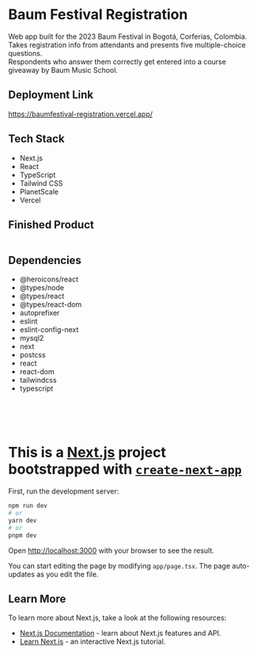# Baum Festival Registration

Web app built for the 2023 Baum Festival in Bogotá, Corferias, Colombia.  
Takes registration info from attendants and presents five multiple-choice questions.  
Respondents who answer them correctly get entered into a course giveaway by Baum Music School.

## Deployment Link

https://baumfestival-registration.vercel.app/

## Tech Stack

- Next.js
- React
- TypeScript
- Tailwind CSS
- PlanetScale
- Vercel

## Finished Product

![]()

## Dependencies

- @heroicons/react
- @types/node
- @types/react
- @types/react-dom
- autoprefixer
- eslint
- eslint-config-next
- mysql2
- next
- postcss
- react
- react-dom
- tailwindcss
- typescript

<br>
<br>
<br>

# This is a [Next.js](https://nextjs.org/) project bootstrapped with [`create-next-app`](https://github.com/vercel/next.js/tree/canary/packages/create-next-app)

First, run the development server:

```bash
npm run dev
# or
yarn dev
# or
pnpm dev
```

Open [http://localhost:3000](http://localhost:3000) with your browser to see the result.

You can start editing the page by modifying `app/page.tsx`. The page auto-updates as you edit the file.

## Learn More

To learn more about Next.js, take a look at the following resources:

- [Next.js Documentation](https://nextjs.org/docs) - learn about Next.js features and API.
- [Learn Next.js](https://nextjs.org/learn) - an interactive Next.js tutorial.
